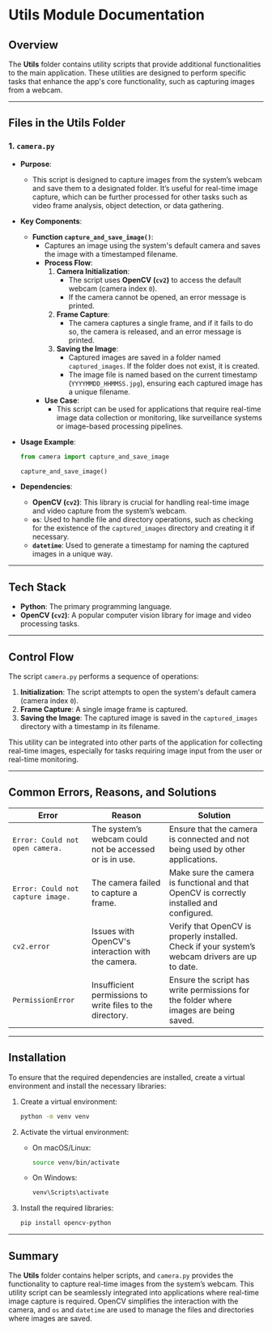 # **Utils Module Documentation**

## Overview

The **Utils** folder contains utility scripts that provide additional functionalities to the main application. These utilities are designed to perform specific tasks that enhance the app's core functionality, such as capturing images from a webcam.

---

## Files in the Utils Folder

### 1. **`camera.py`**
   - **Purpose**:
     - This script is designed to capture images from the system’s webcam and save them to a designated folder. It’s useful for real-time image capture, which can be further processed for other tasks such as video frame analysis, object detection, or data gathering.
   
   - **Key Components**:
     - **Function `capture_and_save_image()`**:
       - Captures an image using the system's default camera and saves the image with a timestamped filename.
       - **Process Flow**:
         1. **Camera Initialization**: 
            - The script uses **OpenCV (`cv2`)** to access the default webcam (camera index `0`).
            - If the camera cannot be opened, an error message is printed.
         2. **Frame Capture**: 
            - The camera captures a single frame, and if it fails to do so, the camera is released, and an error message is printed.
         3. **Saving the Image**:
            - Captured images are saved in a folder named `captured_images`. If the folder does not exist, it is created.
            - The image file is named based on the current timestamp (`YYYYMMDD_HHMMSS.jpg`), ensuring each captured image has a unique filename.
       - **Use Case**:
         - This script can be used for applications that require real-time image data collection or monitoring, like surveillance systems or image-based processing pipelines.
   
   - **Usage Example**:
     ```python
     from camera import capture_and_save_image
     
     capture_and_save_image()
     ```

   - **Dependencies**:
     - **OpenCV (`cv2`)**: This library is crucial for handling real-time image and video capture from the system’s webcam.
     - **`os`**: Used to handle file and directory operations, such as checking for the existence of the `captured_images` directory and creating it if necessary.
     - **`datetime`**: Used to generate a timestamp for naming the captured images in a unique way.

---

## Tech Stack

- **Python**: The primary programming language.
- **OpenCV (`cv2`)**: A popular computer vision library for image and video processing tasks.

---

## Control Flow

The script `camera.py` performs a sequence of operations:
1. **Initialization**: The script attempts to open the system's default camera (camera index `0`).
2. **Frame Capture**: A single image frame is captured.
3. **Saving the Image**: The captured image is saved in the `captured_images` directory with a timestamp in its filename.

This utility can be integrated into other parts of the application for collecting real-time images, especially for tasks requiring image input from the user or real-time monitoring.

---

## Common Errors, Reasons, and Solutions

| **Error**                      | **Reason**                                              | **Solution**                                                                                       |
|---------------------------------|---------------------------------------------------------|----------------------------------------------------------------------------------------------------|
| `Error: Could not open camera.` | The system’s webcam could not be accessed or is in use.  | Ensure that the camera is connected and not being used by other applications.                       |
| `Error: Could not capture image.`| The camera failed to capture a frame.                   | Make sure the camera is functional and that OpenCV is correctly installed and configured.            |
| `cv2.error`                     | Issues with OpenCV's interaction with the camera.        | Verify that OpenCV is properly installed. Check if your system’s webcam drivers are up to date.      |
| `PermissionError`               | Insufficient permissions to write files to the directory.| Ensure the script has write permissions for the folder where images are being saved.                |

---

## Installation

To ensure that the required dependencies are installed, create a virtual environment and install the necessary libraries:

1. Create a virtual environment:
   ```bash
   python -m venv venv
   ```

2. Activate the virtual environment:

   - On macOS/Linux:
     ```bash
     source venv/bin/activate
     ```

   - On Windows:
     ```bash
     venv\Scripts\activate
     ```

3. Install the required libraries:
   ```bash
   pip install opencv-python
   ```

---

## Summary

The **Utils** folder contains helper scripts, and `camera.py` provides the functionality to capture real-time images from the system’s webcam. This utility script can be seamlessly integrated into applications where real-time image capture is required. OpenCV simplifies the interaction with the camera, and `os` and `datetime` are used to manage the files and directories where images are saved.
